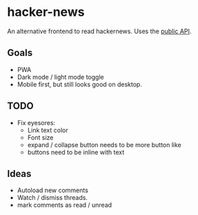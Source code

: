 # hacker-news

An alternative frontend to read hackernews. Uses the [public API](https://github.com/HackerNews/API).


## Goals
- PWA
- Dark mode / light mode toggle
- Mobile first, but still looks good on desktop.


## TODO
- Fix eyesores:
    - Link text color
    - Font size
    - expand / collapse button needs to be more button like
    - buttons need to be inline with text

    
## Ideas
- Autoload new comments
- Watch / dismiss threads.
- mark comments as read / unread
